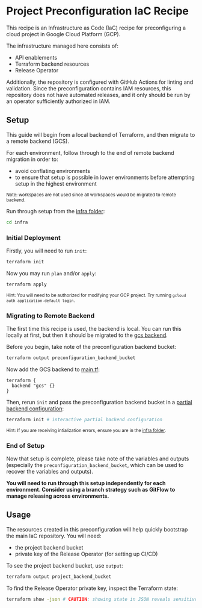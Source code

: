 # Project Preconfiguration IaC Recipe

This recipe is an Infrastructure as Code (IaC) recipe for preconfiguring a
cloud project in Google Cloud Platform (GCP).

The infrastructure managed here consists of:

- API enablements
- Terraform backend resources
- Release Operator

Additionally, the repository is configured with GitHub Actions for linting and
validation. Since the preconfiguration contains IAM resources, this repository
does not have automated releases, and it only should be run by an operator
sufficiently authorized in IAM.

## Setup

This guide will begin from a local backend of Terraform, and then migrate to a
remote backend (GCS).

For each environment, follow through to the end of remote backend migration in order to:

- avoid conflating environments
- to ensure that setup is possible in lower environments before attempting
  setup in the highest environment

<sub>Note: workspaces are not used since all workspaces would be migrated to
remote backend.</sub>

Run through setup from the [infra folder](./infra):

```sh
cd infra
```

### Initial Deployment

Firstly, you will need to run `init`:

```sh
terraform init
```

Now you may run `plan` and/or `apply`:

```sh
terraform apply
```

<sub>Hint: You will need to be authorized for modifying your GCP project. Try running `gcloud auth application-default login`.</sub>

### Migrating to Remote Backend

The first time this recipe is used, the backend is local. You can run this
locally at first, but then it should be migrated to the
[gcs backend][terraform-gcs-backend].

Before you begin, take note of the preconfiguration backend bucket:

```sh
terraform output preconfiguration_backend_bucket
```

Now add the GCS backend to [main.tf](./src/main.tf):

```
terraform {
  backend "gcs" {}
}
```

Then, rerun `init` and pass the preconfiguration backend bucket in a [partial backend configuration][terraform-backend-partial-configuration]:

```sh
terraform init # interactive partial backend configuration
```

<sub>Hint: If you are receiving intialization errors, ensure you are in the
[infra folder](./infra).</sub>

### End of Setup

Now that setup is complete, please take note of the variables and outputs
(especially the `preconfiguration_backend_bucket`, which can be used to recover
the variables and outputs).

**You will need to run through this setup independently for each environment.
Consider using a branch strategy such as GitFlow to manage releasing across
environments.**

## Usage

The resources created in this preconfiguration will help quickly bootstrap the main IaC repository. You will need:

- the project backend bucket
- private key of the Release Operator (for setting up CI/CD)

To see the project backend bucket, use `output`:

```sh
terraform output project_backend_bucket
```

To find the Release Operator private key, inspect the Terraform state:

```sh
terraform show -json # CAUTION: showing state in JSON reveals sensitive data
```

[terraform-gcs-backend]: https://www.terraform.io/docs/language/settings/backends/gcs.html "Terraform GCS Backend Documentation"
[terraform-backend-partial-configuration]: https://www.terraform.io/docs/language/settings/backends/configuration.html#partial-configuration
